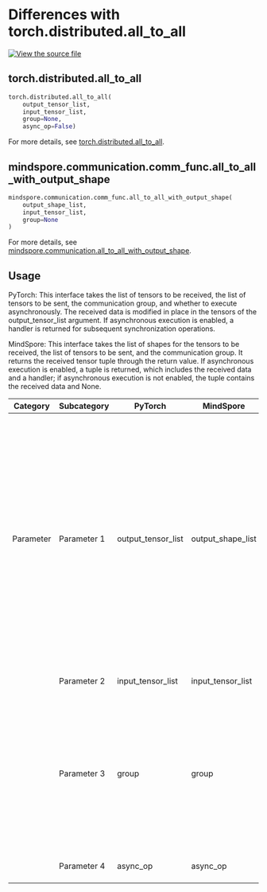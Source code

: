 # Differences with torch.distributed.all_to_all

[![View the source file](https://mindspore-website.obs.cn-north-4.myhuaweicloud.com/website-images/r2.4.0/resource/_static/logo_source.svg)](https://gitee.com/mindspore/docs/blob/r2.4.0/docs/mindspore/source_zh_cn/note/api_mapping/pytorch_diff/all_to_all_with_output_shape.md)

## torch.distributed.all_to_all

```python
torch.distributed.all_to_all(
    output_tensor_list,
    input_tensor_list,
    group=None,
    async_op=False)
```

For more details, see [torch.distributed.all_to_all](https://pytorch.org/docs/2.0/distributed.html#torch.distributed.all_to_all).

## mindspore.communication.comm_func.all_to_all_with_output_shape

```python
mindspore.communication.comm_func.all_to_all_with_output_shape(
    output_shape_list,
    input_tensor_list,
    group=None
)
```

For more details, see [mindspore.communication.all_to_all_with_output_shape](https://www.mindspore.cn/docs/en/r2.4.0/api_python/communication/mindspore.communication.comm_func.all_to_all_with_output_shape.html#mindspore.communication.comm_func.all_to_all_with_output_shape).

## Usage

PyTorch: This interface takes the list of tensors to be received, the list of tensors to be sent, the communication group, and whether to execute asynchronously. The received data is modified in place in the tensors of the output_tensor_list argument. If asynchronous execution is enabled, a handler is returned for subsequent synchronization operations.

MindSpore: This interface takes the list of shapes for the tensors to be received, the list of tensors to be sent, and the communication group. It returns the received tensor tuple through the return value. If asynchronous execution is enabled, a tuple is returned, which includes the received data and a handler; if asynchronous execution is not enabled, the tuple contains the received data and None.

| Category | Subcategory | PyTorch | MindSpore | Difference |
| --- | --- | --- | --- | --- |
| Parameter | Parameter 1 | output_tensor_list | output_shape_list | The functionality is inconsistent, and the types are different. PyTorch takes the list of tensors to be received, and the received data is assigned in place to the tensors of the input list; MindSpore takes the shape list of the tensors to be received, and the received data is returned through a new list of tensors. |
|  | Parameter 2 | input_tensor_list | input_tensor_list | The functionality is consistent. |
|  | Parameter 3 | group | group | The functionality is consistent, but the types are different. PyTorch takes a communication group object; MindSpore takes the string name of the communication group. |
|  | Parameter 4 | async_op | async_op | The functionality is consistent |
